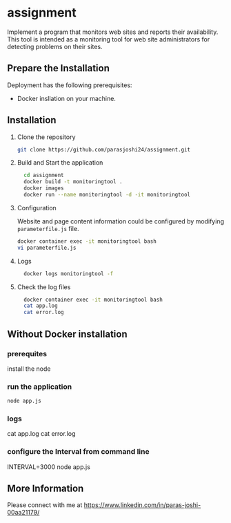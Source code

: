 # assignment
Implement a program that monitors web sites and reports their availability. This tool is intended as a monitoring tool for web site administrators for detecting problems on their sites.

## Prepare the Installation

Deployment has the following prerequisites:
* Docker insllation on your machine.

## Installation

 1. Clone the repository
    ```sh
    git clone https://github.com/parasjoshi24/assignment.git
    ```


 2. Build and Start the application  
     ```sh
       cd assignment
       docker build -t monitoringtool .
       docker images
       docker run --name monitoringtool -d -it monitoringtool

    ```   

 3. Configuration
 
    Website and page content information could be configured by modifying `parameterfile.js` file.

    ```sh
    docker container exec -it monitoringtool bash
    vi parameterfile.js
    ```

 4. Logs
    ```sh
      docker logs monitoringtool -f
    ```
 5. Check the log files
    ```sh
      docker container exec -it monitoringtool bash
      cat app.log
      cat error.log
    ```

## Without Docker installation

### prerequites

install the node 

### run the application
```sh
node app.js
```
### logs

cat app.log
cat error.log

### configure the Interval from command line

INTERVAL=3000 node app.js

## More Information

Please connect with me at https://www.linkedin.com/in/paras-joshi-00aa21179/